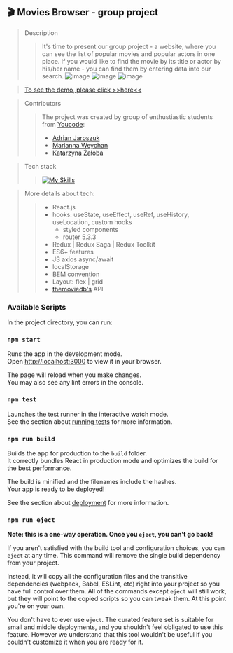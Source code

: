 ## 🎬 Movies Browser - group project



> Description 
>> It's time to present our group project - a website, where you can see the list of popular movies and popular actors in one place. If you would like to find the movie by its title or actor by his/her name - you can find them by entering data into our search.
>>![image](/public/gif1.gif) 
>>![image](/public/gif2.gif)
>>![image](/public/gif3.gif)

> [To see the demo, please click >>here<<](https://adrianjar.github.io/movie-project/)

> Contributors
>> The project was created by group of enthustiastic students from [Youcode](https://youcode.pl/):
>>- [Adrian Jaroszuk](https://github.com/AdrianJar)
>>- [Marianna Weychan](https://github.com/Marianna-Weychan)
>>- [Katarzyna Żałoba](https://github.com/KatarzynaZaloba)

> Tech stack
>>[![My Skills](https://skillicons.dev/icons?i=js,html,css,react,redux,git,github)](https://skillicons.dev)

> More details about tech:
>> - React.js 
>> - hooks: useState, useEffect, useRef, useHistory, useLocation, custom hooks
>>   - styled components
>>   - router 5.3.3
>> - Redux | Redux Saga | Redux Toolkit
>> - ES6+ features
>> - JS axios async/await
>> - localStorage
>> - BEM convention
>>- Layout: flex | grid
>> - [themoviedb's](https://developers.themoviedb.org/3) API

### Available Scripts

In the project directory, you can run:

### `npm start`

Runs the app in the development mode.\
Open [http://localhost:3000](http://localhost:3000) to view it in your browser.

The page will reload when you make changes.\
You may also see any lint errors in the console.

### `npm test`

Launches the test runner in the interactive watch mode.\
See the section about [running tests](https://facebook.github.io/create-react-app/docs/running-tests) for more information.

### `npm run build`

Builds the app for production to the `build` folder.\
It correctly bundles React in production mode and optimizes the build for the best performance.

The build is minified and the filenames include the hashes.\
Your app is ready to be deployed!

See the section about [deployment](https://facebook.github.io/create-react-app/docs/deployment) for more information.

### `npm run eject`

**Note: this is a one-way operation. Once you `eject`, you can't go back!**

If you aren't satisfied with the build tool and configuration choices, you can `eject` at any time. This command will remove the single build dependency from your project.

Instead, it will copy all the configuration files and the transitive dependencies (webpack, Babel, ESLint, etc) right into your project so you have full control over them. All of the commands except `eject` will still work, but they will point to the copied scripts so you can tweak them. At this point you're on your own.

You don't have to ever use `eject`. The curated feature set is suitable for small and middle deployments, and you shouldn't feel obligated to use this feature. However we understand that this tool wouldn't be useful if you couldn't customize it when you are ready for it.